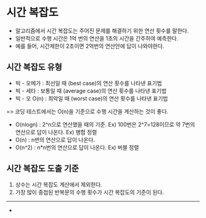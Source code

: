 # 시간 복잡도



- 알고리즘에서 시간 복잡도는 주어진 문제를 해결하기 위한 연산 횟수를 말한다.
- 일반적으로 수행 시간은 1억 번의 연산을 1초의 시간을 간주하여 예측한다. 
- 예를 들어, 시간제한이 2초이면 2억번의 연산안에 답이 나와야한다.



## 시간 복잡도 유형

- 빅 - 오메가 : 최선일 때 (best case)의 연산 횟수를 나타낸 표기법
- 빅 - 세타 : 보통일 때 (average case)의 연산 횟수를 나타낸 표기법
- 빅 - 오 O(n) : 최악일 때 (worst case)의 연산 횟수를 나타낸 표기법



=> 코딩 테스트에서는 O(n)을 기준으로 수행 시간을 계산하는 것이 좋다.

- O(nlogn) : 2^n으로 연산했을 때의 기준. Ex) 100번은 2^7=128이므로 약 7번의 연산으로 답이 나온다. Ex) 병합 정렬
- O(n) : n번의 연산으로 답이 나온다.
- O(n^2) : n*n번의 연산으로 답이 나온다. Ex) 버블 정렬



## 시간 복잡도 도출 기준

1. 상수는 시간 복잡도 계산에서 제외한다.
2. 가장 많이 중첩된 반복문의 수행 횟수가 시간 복잡도의 기준이 된다.



---

- 